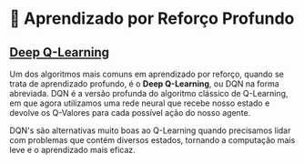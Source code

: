 # 🧠 Aprendizado por Reforço Profundo

## [Deep Q-Learning](Deep%20Q-Learning)

Um dos algoritmos mais comuns em aprendizado por reforço, quando se trata de aprendizado profundo, é o **Deep Q-Learning**, ou DQN na forma abreviada. DQN é a versão profunda do algoritmo clássico de Q-Learning, em que agora utilizamos uma rede neural que recebe nosso estado e devolve os Q-Valores para cada possível ação do nosso agente.

DQN's são alternativas muito boas ao Q-Learning quando precisamos lidar com problemas que contém diversos estados, tornando a computação mais leve e o aprendizado mais eficaz.